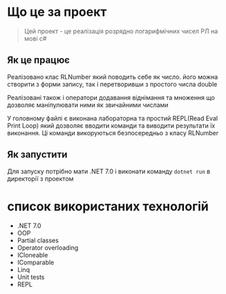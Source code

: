 # Що це за проект

> Цей проект - це реалізація розрядно логарифмічних чисел РЛ на мові с#

## Як це працює
Реалізовано клас RLNumber який поводить себе як число. його можна створити з форми запису, так і перетворивши з простого числа double

Реалізовані також і оператори додавання віднімання та множення що дозволяє маніпулювати ними як звичайними числами

У головному файлі є виконана лабораторна та простий REPL(Read Eval Print Loop) який дозволяє вводити команди та виводити результати їх виконання.
Ці команди викоруються безпосередньо з класу RLNumber

## Як запустити
Для запуску потрібно мати .NET 7.0 і виконати команду `dotnet run` в директорії з проектом

# список використаних технологій
- .NET 7.0
- OOP
- Partial classes
- Operator overloading
- ICloneable 
- IComparable
- Linq
- Unit tests
- REPL
